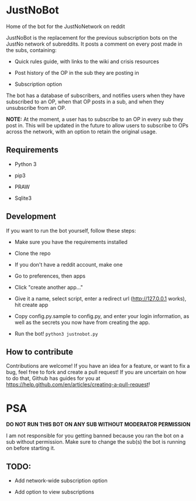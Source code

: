 # JustNoBot
Home of the bot for the JustNoNetwork on reddit

JustNoBot is the replacement for the previous subscription bots on the JustNo
network of subreddits. It posts a comment on every post made in the subs,
containing:

* Quick rules guide, with links to the wiki and crisis resources

* Post history of the OP in the sub they are posting in

* Subscription option

The bot has a database of subscribers, and notifies users when they have
subscribed to an OP, when that OP posts in a sub, and when they unsubscribe from
an OP.

**NOTE:** At the moment, a user has to subscribe to an OP in every sub they post
in. This will be updated in the future to allow users to subscribe to OPs
across the network, with an option to retain the original usage.

## Requirements

* Python 3

* pip3

* PRAW

* Sqlite3

## Development

If you want to run the bot yourself, follow these steps:

* Make sure you have the requirements installed

* Clone the repo

* If you don't have a reddit account, make one

* Go to preferences, then apps

* Click "create another app..."

* Give it a name, select script, enter a redirect url (http://127.0.0.1 works),
  hit create app

* Copy config.py.sample to config.py, and enter your login information, as well as
  the secrets you now have from creating the app.

* Run the bot! `python3 justnobot.py`

## How to contribute

Contributions are welcome! If you have an idea for a feature, or want to fix a
bug, feel free to fork and create a pull request! If you are uncertain on how to
do that, Github has guides for you at
https://help.github.com/en/articles/creating-a-pull-request!

# PSA

**DO NOT RUN THIS BOT ON ANY SUB WITHOUT MODERATOR PERMISSION**

I am not responsible for you getting banned because you ran the bot on a sub
without permission. Make sure to change the sub(s) the bot is running on before
starting it.

## TODO:

* Add network-wide subscription option

* Add option to view subscriptions
